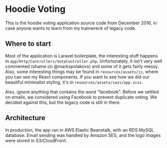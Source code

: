# Hoodie Voting

This is the hoodie voting application source code from December 2016, in case anyone wants to learn from my trainwreck of legacy code.

## Where to start

Most of the application is Laravel boilerplate, the interesting stuff happens in `app/Http/Controllers/VoteController.php`. Unfortunately, it isn't very well commented (shame on @markspolakovs) and some of it gets fairly messy. Also, some interesting things may be found in `resources/assets/js`, where you can see my React components. If you want to see how we did our beautiful minimalist styling, it's in `resources/assets/sass/app.scss`.

Also, ignore anything that contains the word "facebook". Before we settled on emails, we considered using Facebook to prevent duplicate voting. We decided against this, but the legacy code is still in there.

## Architecture

In production, the app ran in AWS Elastic Beanstalk, with an RDS MySQL database. Email sending was handled by Amazon SES, and the logo images were stored in S3/CloudFront.
